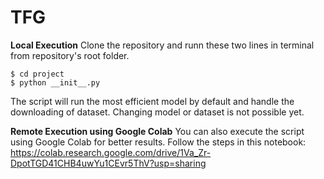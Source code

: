 # TFG

**Local Execution**
Clone the repository and runn these two lines in terminal from repository's root folder.

```
$ cd project
$ python __init__.py
```

The script will run the most efficient model by default and handle the downloading of dataset. Changing model or dataset is not possible yet.

**Remote Execution using Google Colab**
You can also execute the script using Google Colab for better results. Follow the steps in this notebook: https://colab.research.google.com/drive/1Va_Zr-DpotTGD41CHB4uwYu1CEvr5ThV?usp=sharing
